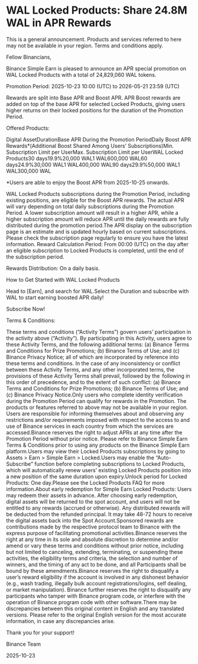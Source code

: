 # WAL Locked Products: Share 24.8M WAL in APR Rewards

This is a general announcement. Products and services referred to here may not be available in your region. Terms and conditions apply. 

Fellow Binancians,

Binance Simple Earn is pleased to announce an APR special promotion on WAL Locked Products with a total of 24,829,060 WAL tokens.

Promotion Period: 2025-10-23 10:00 (UTC) to 2026-05-21 23:59 (UTC)

Rewards are split into Base APR and Boost APR. APR Boost rewards are added on top of the base APR for selected Locked Products, giving users higher returns on their locked positions for the duration of the Promotion Period.

Offered Products:

Digital AssetDurationBase APR During the Promotion PeriodDaily Boost APR Rewards*(Additional Boost Shared Among Users’ Subscriptions)Min. Subscription Limit per UserMax. Subscription Limit per UserWAL Locked Products30 days19.9%20,000 WAL1 WAL600,000 WAL60 days24.9%30,000 WAL1 WAL400,000 WAL90 days29.9%50,000 WAL1 WAL300,000 WAL

*Users are able to enjoy the Boost APR from 2025-10-25 onwards.

WAL Locked Products subscriptions during the Promotion Period, including existing positions, are eligible for the Boost APR rewards. The actual APR will vary depending on total daily subscriptions during the Promotion Period. A lower subscription amount will result in a higher APR, while a higher subscription amount will reduce APR until the daily rewards are fully distributed during the promotion period.The APR display on the subscription page is an estimate and is updated hourly based on current subscriptions. Please check the subscription page regularly to ensure you have the latest information. Reward Calculation Period: From 00:00 (UTC) on the day after an eligible subscription to Locked Products is completed, until the end of the subscription period.

Rewards Distribution: On a daily basis. 

How to Get Started with WAL Locked Products

Head to [Earn], and search for WAL.Select the Duration and subscribe with WAL to start earning boosted APR daily!

Subscribe Now!

Terms & Conditions:

These terms and conditions (“Activity Terms”) govern users’ participation in the activity above (“Activity”). By participating in this Activity, users agree to these Activity Terms, and the following additional terms: (a) Binance Terms and Conditions for Prize Promotions; (b) Binance Terms of Use; and (c) Binance Privacy Notice; all of which are incorporated by reference into these terms and conditions. In the case of any inconsistency or conflict between these Activity Terms, and any other incorporated terms, the provisions of these Activity Terms shall prevail, followed by the  following in this order of precedence, and to the extent of such conflict: (a) Binance Terms and Conditions for Prize Promotions; (b) Binance Terms of Use; and (c) Binance Privacy Notice.Only users who complete identity verification during the Promotion Period can qualify for rewards in the Promotion. The products or features referred to above may not be available in your region. Users are responsible for informing themselves about and observing any restrictions and/or requirements imposed with respect to the access to and use of Binance services in each country from which the services are accessed.Binance reserves the right to adjust APRs at any time after the Promotion Period without prior notice. Please refer to Binance Simple Earn Terms & Conditions prior to using any products on the Binance Simple Earn platform.Users may view their Locked Products subscriptions by going to Assets > Earn > Simple Earn > Locked.Users may enable the “Auto-Subscribe” function before completing subscriptions to Locked Products, which will automatically renew users’ existing Locked Products position into a new position of the same duration upon expiry.Unlock period for Locked Products: One day.Please see the Locked Products FAQ for more information.About early redemption for Simple Earn Locked Products: Users may redeem their assets in advance. After choosing early redemption, digital assets will be returned to the spot account, and users will not be entitled to any rewards (accrued or otherwise). Any distributed rewards will be deducted from the refunded principal. It may take 48-72 hours to receive the digital assets back into the Spot Account.Sponsored rewards are contributions made by the respective protocol team to Binance with the express purpose of facilitating promotional activities.Binance reserves the right at any time in its sole and absolute discretion to determine and/or amend or vary these terms and conditions without prior notice, including but not limited to canceling, extending, terminating, or suspending these activities, the eligibility terms and criteria, the selection and number of winners, and the timing of any act to be done, and all Participants shall be bound by these amendments.Binance reserves the right to disqualify a user’s reward eligibility if the account is involved in any dishonest behavior (e.g., wash trading, illegally bulk account registrations/logins, self dealing, or market manipulation). Binance further reserves the right to disqualify any participants who tamper with Binance program code, or interfere with the operation of Binance program code with other software.There may be discrepancies between this original content in English and any translated versions. Please refer to the original English version for the most accurate information, in case any discrepancies arise.

Thank you for your support!

Binance Team

2025-10-23